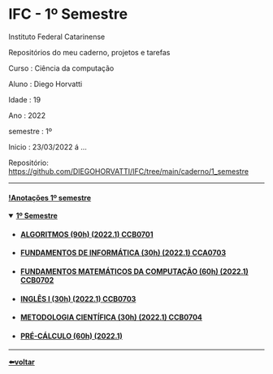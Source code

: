 # IFC - 1º Semestre 
Instituto Federal Catarinense

Repositórios do meu caderno, projetos e tarefas

Curso    : Ciência da computação

Aluno    : Diego Horvatti

Idade    : 19

Ano      : 2022

semestre : 1º

Inicio   : 23/03/2022 á ... 

Repositório: https://github.com/DIEGOHORVATTI/IFC/tree/main/caderno/1_semestre

<hr />
<h4>
  <a href="./anotacao.md">!Anotações 1º semestre</a>
</h4>
<details open>
  <summary><a href="./caderno/1_semestre"><b>1º Semestre</b></a></summary>
    <ul>
      <li>
        <h4>
          <a href="./caderno/1_semestre/algoritimos">
            ALGORITMOS (90h) (2022.1) CCB0701
          </a>
        </h4>
      </li>
      <li>
        <h4>
          <a href="./caderno/1_semestre/fund_de_informatica">
            FUNDAMENTOS DE INFORMÁTICA (30h) (2022.1) CCA0703
          </a>
        </h4>
      </li>
      <li>
      <h4>
        <a href="./caderno/1_semestre/fund_matematicos_da_computacao">
          FUNDAMENTOS MATEMÁTICOS DA COMPUTAÇÃO (60h) (2022.1) CCB0702
        </a>
        </h4>
      </li>
      <li>
        <h4>
          <a href="./caderno/1_semestre/ingles_1">
            INGLÊS I (30h) (2022.1) CCB0703
          </a>
        </h4>
      </li>
      <li>
        <h4>
          <a href="./caderno/1_semestre/metodologia_cientifica">
            METODOLOGIA CIENTÍFICA (30h) (2022.1) CCB0704
          </a>
        </h4>
      </li>
      <li>
        <h4>
          <a href="./caderno/1_semestre/pre_calculo">
            PRÉ-CÁLCULO (60h) (2022.1)
          </a>
        </h4>
      </li>
    </ul>
</details>
<hr />
<b/../caderno
<h4>
  <a href="../../caderno">⬅️voltar</a>
</h4>